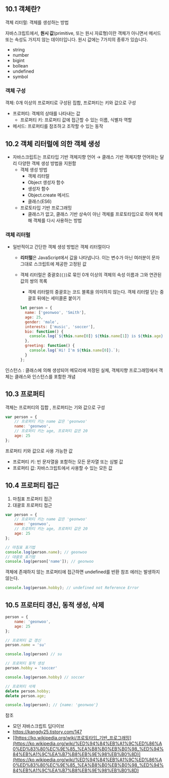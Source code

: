 ## 10.1 객체란?

객체 리터럴: 객체를 생성하는 방법

자바스크립트에서, **원시 값**(primitive, 또는 원시 자료형)이란 객체가 아니면서 메서드 또는 속성도 가지지 않는 데이터입니다. 원시 값에는 7가지의 종류가 있습니다.

- string
- number
- bigint
- bollean
- undefined
- symbol

### 객체 구성

객체: 0개 이상의 프로퍼티로 구성된 집합, 프로퍼티는 키와 값으로 구성

- 프로퍼티: 객체의 상태를 나타내는 값
    - 프로퍼티 키: 프로퍼티 값에 접근할 수 있는 이름, 식별자 역할
- 메서드: 프로퍼티를 참조하고 조작할 수 있는 동작

## 10.2 객체 리터럴에 의한 객체 생성

- 자바스크립트는 프로타입 기반 객체지향 언어 → 클래스 기반 객체지향 언어와는 달리 다양한 객체 생성 방법을 지원함
    - 객체 생성 방법
        - 객체 리터럴
        - Object 생성자 함수
        - 생성자 함수
        - Object.create 메서드
        - 클래스(ES6)
    - 프로토타입 기반 프로그래밍
        - 클래스가 없고, 클래스 기반 상속이 아닌 객체를 프로토타입으로 하여 복제해 객체를 다시 사용하는 방법

### 객체 리터럴

- 일반적이고 간단한 객체 생성 방법은 객체 리터럴이다
    - **리터럴**은 JavaScript에서 값을 나타냅니다. 이는 변수가 아닌 여러분이 문자 그대로 스크립트에 제공한 고정된 값
    - 객체 리터럴은 중괄호(`{}`)로 묶인 0개 이상의 객체의 속성 이름과 그와 연관된 값의 쌍의 목록
        - 객체 리터럴의 중괄호는 코드 블록을 의미하지 않는다. 객체 리터럴 닫는 중괄호 뒤에는 세미콜론 붙이기
        
        ```jsx
        let person = {
          name: ['geonwoo', 'Smith'],
          age: 25,
          gender: 'male',
          interests: ['music', 'soccer'],
          bio: function() {
            console.log(`${this.name[0]} ${this.name[1]} is ${this.age} years old`);
          },
          greeting: function() {
            console.log(`Hi! I'm ${this.name[0]}.`);
          }
        };
        ```
        

인스턴스 : 클래스에 의해 생성되어 메모리에 저장된 실체, 객체지향 프로그래밍에서 객체는 클래스와 인스턴스를 포함한 개념

## 10.3 프로퍼티

객체는 프로퍼티의 집합 , 프로퍼티는 기와 값으로 구성

```jsx
var person = {
	// 프로퍼티 키는 name 값은 'geonwoo'
	name: 'geonwoo',
	// 프로퍼티 키는 age, 프로퍼티 값은 20
	age: 25
};
```

프로퍼티 키와 값으로 사용 가능한 값

- 프로퍼티 키: 빈 문자열을 포함하는 모든 문자열 또는 심벌 값
- 프로퍼티 값: 자바스크립트에서 사용할 수 있는 모든 값

## 10.4 프로퍼티 접근

1. 마침표 프로퍼티 접근
2. 대괄호 프로퍼티 접근

```jsx
var person = {
	// 프로퍼티 키는 name 값은 'geonwoo'
	name: 'geonwoo',
	// 프로퍼티 키는 age, 프로퍼티 값은 20
	age: 25
};

// 마침표 표기법
console.log(person.name); // geonwoo
// 대괄호 표기법
console.log(person['name']); // geonwoo
```

객체에 존재하지 않는 프로퍼티에 접근하면 undefined를 반환 참조 에러는 발생하지 않는다.

```jsx
console.log(person.hobby); // undefined not Reference Error
```

## 10.5 프로터티 갱신, 동적 생성, 삭제

```jsx
person = {
	name: 'geonwoo',
	age: 25
};

// 프로퍼티 값 갱신
person.name = 'su'

console.log(person) // su

// 프로퍼티 동적 생성
person.hobby = 'soccer'

console.log(person.hobby) // soccer

// 프로퍼티 삭제
delete person.hobby;
delete person.age;

console.log(person); // {name: 'geonwoo'}
```

참조

- 모던 자바스크립트 딥다이브
- https://kangdy25.tistory.com/147
- [[https://ko.wikipedia.org/wiki/프로토타입_기반_프로그래밍](https://ko.wikipedia.org/wiki/%ED%94%84%EB%A1%9C%ED%86%A0%ED%83%80%EC%9E%85_%EA%B8%B0%EB%B0%98_%ED%94%84%EB%A1%9C%EA%B7%B8%EB%9E%98%EB%B0%8D)](https://ko.wikipedia.org/wiki/%ED%94%84%EB%A1%9C%ED%86%A0%ED%83%80%EC%9E%85_%EA%B8%B0%EB%B0%98_%ED%94%84%EB%A1%9C%EA%B7%B8%EB%9E%98%EB%B0%8D)